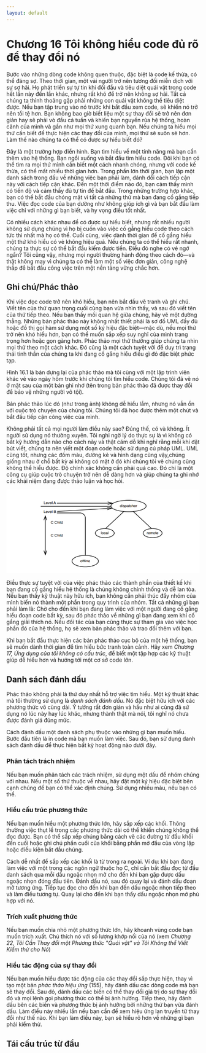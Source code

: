 ```yaml
---
layout: default
---
```


# Chương 16 Tôi không hiểu code đủ rõ để thay đổi nó

Bước vào những dòng code không quen thuộc, đặc biệt là code kế thừa, có thể đáng sợ. Theo thời gian, một vài người trở nên tương đối miễn dịch với sự sợ hãi. Họ phát triển sự tự tin khi đối đầu và tiêu diệt quái vật trong code hết lần này đến lần khác, nhưng rất khó để trở nên không sợ hãi. Tất cả chúng ta thỉnh thoảng gặp phải những con quái vật không thể tiêu diệt được. Nếu bạn tập trung vào nó trước khi bắt đầu xem code, sẽ khiến nó trở nên tồi tệ hơn. Bạn không bao giờ biết liệu một sự thay đổi sẽ trở nên đơn giản hay sẽ phải vò đầu cả tuần và khiến bạn nguyền rủa hệ thống, hoàn cảnh của mình và gần như mọi thứ xung quanh bạn. Nếu chúng ta hiểu mọi thứ cần biết để thực hiện các thay đổi của mình, mọi thứ sẽ suôn sẻ hơn. Làm thế nào chúng ta có thể có được sự hiểu biết đó?

Đây là một trường hợp điển hình. Bạn tìm hiểu về một tính năng mà bạn cần thêm vào hệ thống. Bạn ngồi xuống và bắt đầu tìm hiểu code. Đôi khi bạn có thể tìm ra mọi thứ mình cần biết một cách nhanh chóng, nhưng với code kế thừa, có thể mất nhiều thời gian hơn. Trong phần lớn thời gian, bạn lập một danh sách trong đầu về những việc bạn phải làm, đánh đổi cách tiếp cận này với cách tiếp cận khác. Đến một thời điểm nào đó, bạn cảm thấy mình có tiến độ và cảm thấy đủ tự tin để bắt đầu. Trong những trường hợp khác, bạn có thể bắt đầu chóng mặt vì tất cả những thứ mà bạn đang cố gắng tiếp thu. Việc đọc code của bạn dường như không giúp ích gì và bạn bắt đầu làm việc chỉ với những gì bạn biết, và hy vọng điều tốt nhất.

Có nhiều cách khác nhau để có được sự hiểu biết, nhưng rất nhiều người không sử dụng chúng vì họ bị cuốn vào việc cố gắng hiểu code theo cách tức thì nhất mà họ có thể. Cuối cùng, việc dành thời gian để cố gắng hiểu một thứ khó hiểu có vẻ không hiệu quả. Nếu chúng ta có thể hiểu rất nhanh, chúng ta thực sự có thể bắt đầu kiếm được tiền. Điều đó nghe có vẻ ngớ ngẩn? Tôi cũng vậy, nhưng mọi người thường hành động theo cách đó—và thật không may vì chúng ta có thể làm một số việc đơn giản, công nghệ thấp để bắt đầu công việc trên một nền tảng vững chắc hơn.

## Ghi chú/Phác thảo

Khi việc đọc code trở nên khó hiểu, bạn nên bắt đầu vẽ tranh và ghi chú. Viết tên của thứ quan trọng cuối cùng bạn vừa nhìn thấy, và sau đó viết tên của thứ tiếp theo. Nếu bạn thấy mối quan hệ giữa chúng, hãy vẽ một đường thẳng. Những bản phác thảo này không nhất thiết phải là sơ đồ UML đầy đủ hoặc đồ thị gọi hàm sử dụng một số ký hiệu đặc biệt—mặc dù, nếu mọi thứ trở nên khó hiểu hơn, bạn có thể muốn sắp xếp suy nghĩ của mình trang trọng hơn hoặc gọn gàng hơn. Phác thảo mọi thứ thường giúp chúng ta nhìn mọi thứ theo một cách khác. Đó cũng là một cách tuyệt vời để duy trì trạng thái tinh thần của chúng ta khi đang cố gắng hiểu điều gì đó đặc biệt phức tạp.

Hình 16.1 là bản dựng lại của phác thảo mà tôi cùng với một lập trình viên khác vẽ vào ngày hôm trước khi chúng tôi tìm hiểu code. Chúng tôi đã vẽ nó ở mặt sau của một bản ghi nhớ (tên trong bản phác thảo đã được thay đổi để bảo vệ những người vô tội).

Bản phác thảo lúc đó (như trong ảnh) không dễ hiểu lắm, nhưng nó vẫn ổn với cuộc trò chuyện của chúng tôi. Chúng tôi đã học được thêm một chút và bắt đầu tiếp cận công việc của mình.

Không phải tất cả mọi người làm điều này sao? Đúng thế, có và không. Ít người sử dụng nó thường xuyên. Tôi nghi ngờ lý do thực sự là vì không có bất kỳ hướng dẫn nào cho cách này và thật cám dỗ khi nghĩ rằng mỗi khi đặt bút viết, chúng ta nên viết một đoạn code hoặc sử dụng cú pháp UML. UML cũng tốt, nhưng các đốm màu, đường kẻ và hình dạng cũng vậy,chúng giống nhau ở chỗ bất kỳ ai không có mặt ở đó khi chúng tôi vẽ chúng cũng không thể hiểu được. Độ chính xác không cần phải quá cao. Đó chỉ là một công cụ giúp cuộc trò chuyện trở nên dễ dàng hơn và giúp chúng ta ghi nhớ các khái niệm đang được thảo luận và học hỏi.

![16.1](images/16-1.png)

Điều thực sự tuyệt vời của việc phác thảo các thành phần của thiết kế khi bạn đang cố gắng hiểu hệ thống là chúng không chính thống và dễ lan tỏa. Nếu bạn thấy kỹ thuật này hữu ích, bạn không cần phải thúc đẩy nhóm của mình biến nó thành một phần trong quy trình của nhóm. Tất cả những gì bạn phải làm là: Chờ cho đến khi bạn đang làm việc với một người đang cố gắng hiểu đoạn code bất kỳ, sau đó phác thảo về những gì bạn đang xem khi cố gắng giải thích nó. Nếu đối tác của bạn cũng thực sự tham gia vào việc học phần đó của hệ thống, họ sẽ xem bản phác thảo và trao đổi thêm với bạn.

Khi bạn bắt đầu thực hiện các bản phác thảo cục bộ của một hệ thống, bạn sẽ muốn dành thời gian để tìm hiểu bức tranh toàn cảnh. Hãy xem _Chương 17, Ứng dụng của tôi không có cấu trúc_, để biết một tập hợp các kỹ thuật giúp dễ hiểu hơn và hướng tới một cơ sở code lớn.

## Danh sách đánh dấu

Phác thảo không phải là thứ duy nhất hỗ trợ việc tìm hiểu. Một kỹ thuật khác mà tôi thường sử dụng là _danh sách đánh dấu_. Nó đặc biệt hữu ích với các phương thức vô cùng dài. Ý tưởng rất đơn giản và hầu như ai cũng đã sử dụng nó lúc này hay lúc khác, nhưng thành thật mà nói, tôi nghĩ nó chưa được đánh giá đúng mức.

Cách đánh dấu một danh sách phụ thuộc vào những gì bạn muốn hiểu. Bước đầu tiên là in code mà bạn muốn làm việc. Sau đó, bạn sử dụng danh sách đánh dấu để thực hiện bất kỳ hoạt động nào dưới đây.

### Phân tách trách nhiệm

Nếu bạn muốn phân tách các trách nhiệm, sử dụng một dấu để nhóm chúng với nhau. Nếu một số thứ thuộc về nhau, hãy đặt một ký hiệu đặc biệt bên cạnh chúng để bạn có thể xác định chúng. Sử dụng nhiều màu, nếu bạn có thể.

### Hiểu cấu trúc phương thức

Nếu bạn muốn hiểu một phương thức lớn, hãy sắp xếp các khối. Thông thường việc thụt lề trong các phương thức dài có thể khiến chúng không thể đọc được. Bạn có thể sắp xếp chúng bằng cách vẽ các đường từ đầu khối đến cuối hoặc ghi chú phần cuối của khối bằng phần mở đầu của vòng lặp hoặc điều kiện bắt đầu chúng.

Cách dễ nhất để sắp xếp các khối là từ trong ra ngoài. Ví dụ: khi bạn đang làm việc với một trong các ngôn ngữ thuộc họ C, chỉ cần bắt đầu đọc từ đầu danh sách qua mỗi dấu ngoặc nhọn mở cho đến khi bạn gặp được dấu ngoặc nhọn đóng đầu tiên. Đánh dấu nó, sau đó quay lại và đánh dấu đoạn mở tương ứng. Tiếp tục đọc cho đến khi bạn đến dấu ngoặc nhọn tiếp theo và làm điều tương tự. Quay lại cho đến khi bạn thấy dấu ngoặc nhọn mở phù hợp với nó.

### Trích xuất phương thức

Nếu bạn muốn chia nhỏ một phương thức lớn, hãy khoanh vùng code bạn muốn trích xuất. Chú thích nó với số lượng khớp nối của nó (xem _Chương 22, Tôi Cần Thay đổi một Phương thức "Quái vật" và Tôi Không thể Viết Kiểm thử cho Nó_)

### Hiểu tác động của sự thay đổi

Nếu bạn muốn hiểu được tác động của các thay đổi sắp thực hiện, thay vì tạo một bản _phác thảo hiệu ứng_ (155), hãy đánh dấu các dòng code mà bạn sẽ thay đổi. Sau đó, đánh dấu các biến có thể thay đổi giá trị do sự thay đổi đó và mọi lệnh gọi phương thức có thể bị ảnh hưởng. Tiếp theo, hãy đánh dấu bên các biến và phương thức bị ảnh hưởng bởi những thứ bạn vừa đánh dấu. Làm điều này nhiều lần nếu bạn cần để xem hiệu ứng lan truyền từ thay đổi như thế nào. Khi bạn làm điều này, bạn sẽ hiểu rõ hơn về những gì bạn phải kiểm thử.

## Tái cấu trúc từ đầu

